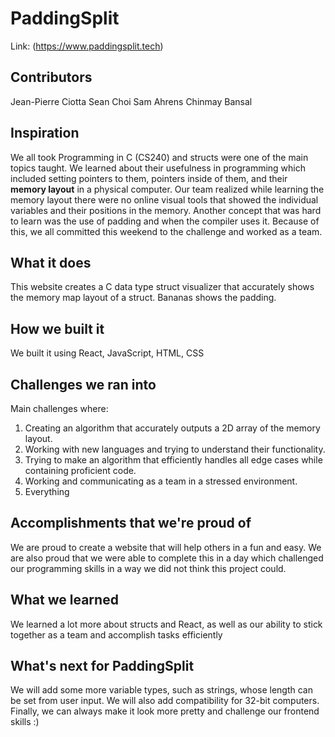 # PaddingSplit
Link: (https://www.paddingsplit.tech)
## Contributors
Jean-Pierre Ciotta
Sean Choi
Sam Ahrens
Chinmay Bansal

## Inspiration
We all took Programming in C (CS240) and structs were one of the main topics taught. We learned about their usefulness in programming which included setting pointers to them, pointers inside of them, and their **memory layout** in a physical computer. Our team realized while learning the memory layout there were no online visual tools that showed the individual variables and their positions in the memory. Another concept that was hard to learn was the use of padding and when the compiler uses it. Because of this, we all committed this weekend to the challenge and worked as a team.
## What it does
This website creates a C data type struct visualizer that accurately shows the memory map layout of a struct. Bananas shows the padding.
## How we built it
We built it using React, JavaScript, HTML, CSS
## Challenges we ran into
Main challenges where:
1. Creating an algorithm that accurately outputs a 2D array of the memory layout.
2. Working with new languages and trying to understand their functionality.
3. Trying to make an algorithm that efficiently handles all edge cases while containing proficient code.
4. Working and communicating as a team in a stressed environment.
5. Everything
## Accomplishments that we're proud of
We are proud to create a website that will help others in a fun and easy. We are also proud that we were able to complete this in a day which challenged our programming skills in a way we did not think this project could.
## What we learned
We learned a lot more about structs and React, as well as our ability to stick together as a team and accomplish tasks efficiently
## What's next for PaddingSplit
We will add some more variable types, such as strings, whose length can be set from user input. We will also add compatibility for 32-bit computers. Finally, we can always make it look more pretty and challenge our frontend skills :)

